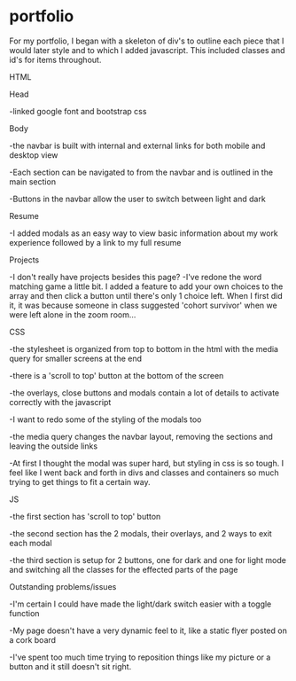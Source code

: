 # portfolio
For my portfolio, I began with a skeleton of div's to outline each piece that I would later style and to which I added javascript. This included classes and id's for items throughout. 

HTML

Head

-linked google font and bootstrap css


Body

-the navbar is built with internal and external links for both mobile and desktop view

-Each section can be navigated to from the navbar and is outlined in the main section

-Buttons in the navbar allow the user to switch between light and dark

Resume

-I added modals as an easy way to view basic information about my work experience followed by a link to my full resume


Projects

-I don't really have projects besides this page?
-I've redone the word matching game a little bit. I added a feature to add your own choices to the array and then click a button until there's only 1 choice left. When I first did it, it was because someone in class suggested 'cohort survivor' when we were left alone in the zoom room...


CSS

-the stylesheet is organized from top to bottom in the html with the media query for smaller screens at the end

-there is a 'scroll to top' button at the bottom of the screen

-the overlays, close buttons and modals contain a lot of details to activate correctly with the javascript

-I want to redo some of the styling of the modals too

-the media query changes the navbar layout, removing the sections and leaving the outside links

-At first I thought the modal was super hard, but styling in css is so tough. I feel like I went back and forth in divs and classes and containers so much trying to get things to fit a certain way. 


JS
 
-the first section has 'scroll to top' button

-the second section has the  2 modals, their overlays, and 2 ways to exit each modal

-the third section is setup for 2 buttons, one for dark and one for light mode and switching all the classes for the effected parts of the page

Outstanding problems/issues

-I'm certain I could have made the light/dark switch easier with a toggle function

-My page doesn't have a very dynamic feel to it, like a static flyer posted on a cork board

-I've spent too much time trying to reposition things like my picture or a button and it still doesn't sit right.


